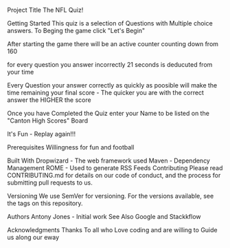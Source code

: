 Project Title
The NFL Quiz!

Getting Started
This quiz is a selection of Questions with Multiple choice answers.  To Beging the game click "Let's Begin"

After starting the game there will be an active counter counting down from 160

for every question you answer incorrectly 21 seconds is deducuted from your time 

Every Question your answer correctly as quickly as poosible will make the time remaining your final score - The quicker you are with the correct answer the HIGHER the score

Once you have Completed the Quiz enter your Name to be listed on the "Canton High Scores" Board

It's Fun - Replay again!!!

Prerequisites
Willingness for fun and football


Built With
Dropwizard - The web framework used
Maven - Dependency Management
ROME - Used to generate RSS Feeds
Contributing
Please read CONTRIBUTING.md for details on our code of conduct, and the process for submitting pull requests to us.

Versioning
We use SemVer for versioning. For the versions available, see the tags on this repository.

Authors
Antony Jones - Initial work 
See Also Google and Stackkflow

Acknowledgments
Thanks To all who Love coding and are willing to Guide us along our eway
